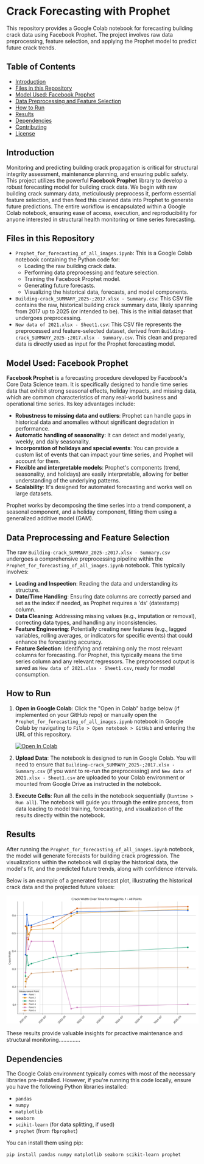 # Crack Forecasting with Prophet

This repository provides a Google Colab notebook for forecasting building crack data using Facebook Prophet. The project involves raw data preprocessing, feature selection, and applying the Prophet model to predict future crack trends.

## Table of Contents

* [Introduction](#introduction)
* [Files in this Repository](#files-in-this-repository)
* [Model Used: Facebook Prophet](#model-used-facebook-prophet)
* [Data Preprocessing and Feature Selection](#data-preprocessing-and-feature-selection)
* [How to Run](#how-to-run)
* [Results](#results) 
* [Dependencies](#dependencies)
* [Contributing](#contributing)
* [License](#license)

## Introduction

Monitoring and predicting building crack propagation is critical for structural integrity assessment, maintenance planning, and ensuring public safety. This project utilizes the powerful **Facebook Prophet** library to develop a robust forecasting model for building crack data. We begin with raw building crack summary data, meticulously preprocess it, perform essential feature selection, and then feed this cleaned data into Prophet to generate future predictions. The entire workflow is encapsulated within a Google Colab notebook, ensuring ease of access, execution, and reproducibility for anyone interested in structural health monitoring or time series forecasting.

## Files in this Repository

* `Prophet_for_forecasting_of_all_images.ipynb`: This is a Google Colab notebook containing the Python code for:
    * Loading the raw building crack data.
    * Performing data preprocessing and feature selection.
    * Training the Facebook Prophet model.
    * Generating future forecasts.
    * Visualizing the historical data, forecasts, and model components.
* `Building-crack_SUMMARY_2025-;2017.xlsx - Summary.csv`: This CSV file contains the raw, historical building crack summary data, likely spanning from 2017 up to 2025 (or intended to be). This is the initial dataset that undergoes preprocessing.
* `New data of 2021.xlsx - Sheet1.csv`: This CSV file represents the preprocessed and feature-selected dataset, derived from `Building-crack_SUMMARY_2025-;2017.xlsx - Summary.csv`. This clean and prepared data is directly used as input for the Prophet forecasting model.

## Model Used: Facebook Prophet

**Facebook Prophet** is a forecasting procedure developed by Facebook's Core Data Science team. It is specifically designed to handle time series data that exhibit strong seasonal effects, holiday impacts, and missing data, which are common characteristics of many real-world business and operational time series. Its key advantages include:

* **Robustness to missing data and outliers**: Prophet can handle gaps in historical data and anomalies without significant degradation in performance.
* **Automatic handling of seasonality**: It can detect and model yearly, weekly, and daily seasonality.
* **Incorporation of holidays and special events**: You can provide a custom list of events that can impact your time series, and Prophet will account for them.
* **Flexible and interpretable models**: Prophet's components (trend, seasonality, and holidays) are easily interpretable, allowing for better understanding of the underlying patterns.
* **Scalability**: It's designed for automated forecasting and works well on large datasets.

Prophet works by decomposing the time series into a trend component, a seasonal component, and a holiday component, fitting them using a generalized additive model (GAM).

## Data Preprocessing and Feature Selection

The raw `Building-crack_SUMMARY_2025-;2017.xlsx - Summary.csv` undergoes a comprehensive preprocessing pipeline within the `Prophet_for_forecasting_of_all_images.ipynb` notebook. This typically involves:

* **Loading and Inspection**: Reading the data and understanding its structure.
* **Date/Time Handling**: Ensuring date columns are correctly parsed and set as the index if needed, as Prophet requires a 'ds' (datestamp) column.
* **Data Cleaning**: Addressing missing values (e.g., imputation or removal), correcting data types, and handling any inconsistencies.
* **Feature Engineering**: Potentially creating new features (e.g., lagged variables, rolling averages, or indicators for specific events) that could enhance the forecasting accuracy.
* **Feature Selection**: Identifying and retaining only the most relevant columns for forecasting. For Prophet, this typically means the time series column and any relevant regressors. The preprocessed output is saved as `New data of 2021.xlsx - Sheet1.csv`, ready for model consumption.

## How to Run

1.  **Open in Google Colab**: Click the "Open in Colab" badge below (if implemented on your GitHub repo) or manually open the `Prophet_for_forecasting_of_all_images.ipynb` notebook in Google Colab by navigating to `File > Open notebook > GitHub` and entering the URL of this repository.

    [![Open In Colab](https://colab.research.google.com/assets/colab-badge.svg)](https://colab.research.google.com/drive/1mSRJyJnbKns2Xmze9zDVc1usW-sGJXBl?usp=sharing)

3.  **Upload Data**: The notebook is designed to run in Google Colab. You will need to ensure that `Building-crack_SUMMARY_2025-;2017.xlsx - Summary.csv` (if you want to re-run the preprocessing) and `New data of 2021.xlsx - Sheet1.csv` are uploaded to your Colab environment or mounted from Google Drive as instructed in the notebook.

4.  **Execute Cells**: Run all the cells in the notebook sequentially (`Runtime > Run all`). The notebook will guide you through the entire process, from data loading to model training, forecasting, and visualization of the results directly within the notebook.

## Results

After running the `Prophet_for_forecasting_of_all_images.ipynb` notebook, the model will generate forecasts for building crack progression. The visualizations within the notebook will display the historical data, the model's fit, and the predicted future trends, along with confidence intervals.

Below is an example of a generated forecast plot, illustrating the historical crack data and the projected future values:

![Building Crack Forecast Plot](Code_Generated_Image.png)


These results provide valuable insights for proactive maintenance and structural monitoring..............

## Dependencies

The Google Colab environment typically comes with most of the necessary libraries pre-installed. However, if you're running this code locally, ensure you have the following Python libraries installed:

* `pandas`
* `numpy`
* `matplotlib`
* `seaborn`
* `scikit-learn` (for data splitting, if used)
* `prophet` (from `fbprophet`)

You can install them using pip:

```bash
pip install pandas numpy matplotlib seaborn scikit-learn prophet
